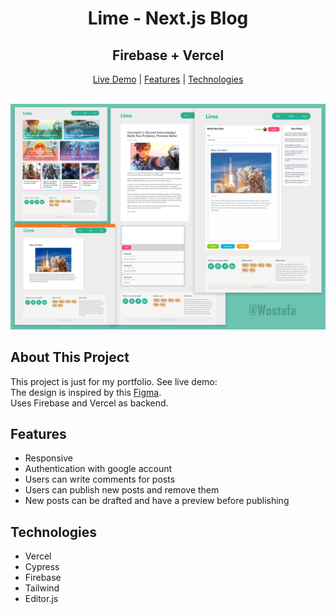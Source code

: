 
<div align='center'>
<h1 align='center'>Lime - Next.js Blog</h1>
<h2 align='center'>Firebase + Vercel</h2>
<a href='#'>Live Demo</a>
|
<a href='https://github.com/Wostafa/Lime#features'>Features</a>
|
<a href='https://github.com/Wostafa/Lime#technologies'>Technologies</a>

</div>
<br>

[![Product Name Screen Shot][product-screenshot]]()


## About This Project
This project is just for my portfolio. See live demo:   
The design is inspired by this [Figma](https://www.figma.com/community/file/1114626668498118174).  
Uses Firebase and Vercel as backend.

## Features
* Responsive
* Authentication with google account
* Users can write comments for posts
* Users can publish new posts and remove them
* New posts can be drafted and have a preview before publishing

## Technologies
* Vercel
* Cypress
* Firebase
* Tailwind
* Editor.js

<!-- MARKDOWN LINKS & IMAGES -->
[product-screenshot]: mockup.png
